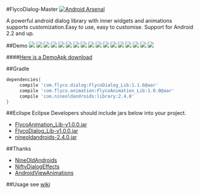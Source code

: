 #FlycoDialog-Master
[![Android Arsenal](https://img.shields.io/badge/Android%20Arsenal-FlycoDialog--Matser-green.svg?style=flat)](https://android-arsenal.com/details/1/2430)

A powerful android dialog library with inner widgets and animations supports customization.Easy to use, easy to customise. Support for Android 2.2 and up. 

##Demo
![](https://github.com/H07000223/FlycoDialog_Master/blob/master/gif/preview_1.gif)
![](https://github.com/H07000223/FlycoDialog_Master/blob/master/gif/preview_2.gif)
![](https://github.com/H07000223/FlycoDialog_Master/blob/master/gif/preview_3.gif)
![](https://github.com/H07000223/FlycoDialog_Master/blob/master/gif/preview_4.gif)
![](https://github.com/H07000223/FlycoDialog_Master/blob/master/gif/preview_5.gif)
![](https://github.com/H07000223/FlycoDialog_Master/blob/master/gif/preview_6.gif)
![](https://github.com/H07000223/FlycoDialog_Master/blob/master/gif/preview_7.gif)
![](https://github.com/H07000223/FlycoDialog_Master/blob/master/gif/preview_8.gif)
![](https://github.com/H07000223/FlycoDialog_Master/blob/master/gif/preview_9.gif)
![](https://github.com/H07000223/FlycoDialog_Master/blob/master/gif/preview_10.gif)
![](https://github.com/H07000223/FlycoDialog_Master/blob/master/gif/preview_11.gif)
![](https://github.com/H07000223/FlycoDialog_Master/blob/master/gif/preview_12.gif)
![](https://github.com/H07000223/FlycoDialog_Master/blob/master/gif/preview_13.gif)
![](https://github.com/H07000223/FlycoDialog_Master/blob/master/gif/preview_14.gif)
![](https://github.com/H07000223/FlycoDialog_Master/blob/master/gif/preview_15.gif)
![](https://github.com/H07000223/FlycoDialog_Master/blob/master/gif/preview_16.gif)
![](https://github.com/H07000223/FlycoDialog_Master/blob/master/gif/preview_17.gif)

####[Here is a DemoApk download](http://fir.im/mj9p)

##Gradle

```groovy
dependencies{
     compile 'com.flyco.dialog:FlycoDialog_Lib:1.1.6@aar'
     compile 'com.flyco.animation:FlycoAnimation_Lib:1.0.0@aar'
     compile 'com.nineoldandroids:library:2.4.0'
}
```

##Eclispe
Eclipse Developers should include jars below into your project.
*   [FlycoAnimation_Lib-v1.0.0.jar](https://github.com/H07000223/FlycoDialog_Master/blob/master/Jar/v1.0.0/FlycoAnimation_Lib-v1.0.0.jar)
*   [FlycoDialog_Lib-v1.0.0.jar](https://github.com/H07000223/FlycoDialog_Master/blob/master/Jar/v1.0.0/FlycoDialog_Lib-v1.0.0.jar)
*   [nineoldandroids-2.4.0.jar](https://github.com/H07000223/FlycoDialog_Master/blob/master/Jar/nineoldandroids-2.4.0.jar)

##Thanks
*   [NineOldAndroids](https://github.com/JakeWharton/NineOldAndroids)
*   [NiftyDialogEffects](https://github.com/sd6352051/NiftyDialogEffects)
*   [AndroidViewAnimations](https://github.com/daimajia/AndroidViewAnimations)

##Usage
see [wiki](https://github.com/H07000223/FlycoDialog_Master/wiki)
